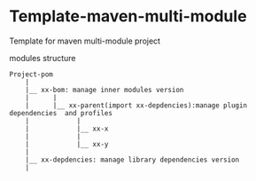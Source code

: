 # Template-maven-multi-module
Template for maven multi-module project

modules structure

    Project-pom
        |
        |__ xx-bom: manage inner modules version   
        |      |
        |      |__ xx-parent(import xx-depdencies):manage plugin dependencies  and profiles
        |            |
        |            |__ xx-x
        |            |
        |            |__ xx-y
        |
        |__ xx-depdencies: manage library dependencies version 
        |
